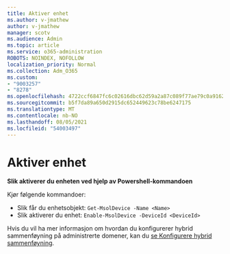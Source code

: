 ```yaml
---
title: Aktiver enhet
ms.author: v-jmathew
author: v-jmathew
manager: scotv
ms.audience: Admin
ms.topic: article
ms.service: o365-administration
ROBOTS: NOINDEX, NOFOLLOW
localization_priority: Normal
ms.collection: Adm_O365
ms.custom:
- "9003257"
- "8278"
ms.openlocfilehash: 4722ccf6847fc6c02616dbc62d59a2a87c089f77ae79c0a916211af6c5f2a6d0
ms.sourcegitcommit: b5f7da89a650d2915dc652449623c78be6247175
ms.translationtype: MT
ms.contentlocale: nb-NO
ms.lasthandoff: 08/05/2021
ms.locfileid: "54003497"
---
```

# <a name="enable-device"></a>Aktiver enhet

**Slik aktiverer du enheten ved hjelp av Powershell-kommandoen**

Kjør følgende kommandoer:

- Slik får du enhetsobjekt: `Get-MsolDevice -Name <Name>`
- Slik aktiverer du enhet: `Enable-MsolDevice -DeviceId <DeviceId>`

Hvis du vil ha mer informasjon om hvordan du konfigurerer hybrid sammenføyning på administrerte domener, kan du [se Konfigurere hybrid sammenføyning](https://docs.microsoft.com/azure/active-directory/devices/hybrid-azuread-join-managed-domains).
